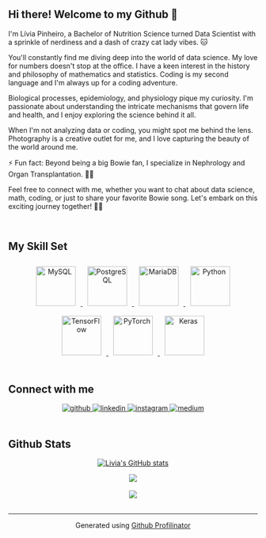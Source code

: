 ## Hi there! Welcome to my Github 👋

I'm Lívia Pinheiro, a Bachelor of Nutrition Science turned Data Scientist with a sprinkle of nerdiness and a dash of crazy cat lady vibes. 🐱

You'll constantly find me diving deep into the world of data science. My love for numbers doesn't stop at the office. I have a keen interest in the history and philosophy of mathematics and statistics. Coding is my second language and I'm always up for a coding adventure.

Biological processes, epidemiology, and physiology pique my curiosity. I'm passionate about understanding the intricate mechanisms that govern life and health, and I enjoy exploring the science behind it all.

When I'm not analyzing data or coding, you might spot me behind the lens. Photography is a creative outlet for me, and I love capturing the beauty of the world around me.

⚡ Fun fact: Beyond being a big Bowie fan, I specialize in Nephrology and Organ Transplantation. 👩‍⚕️  

Feel free to connect with me, whether you want to chat about data science, math, coding, or just to share your favorite Bowie song. Let's embark on this exciting journey together! 🚀✨

<br/>  

 
## My Skill Set

<div align="center">
  <a href="https://www.mysql.com/" target="_blank">
    <img style="margin: 10px" src="https://profilinator.rishav.dev/skills-assets/mysql-original-wordmark.svg" alt="MySQL" height="80" />
  </a> 
  <a href="https://www.postgresql.org/" target="_blank">
    <img style="margin: 10px" src="https://profilinator.rishav.dev/skills-assets/postgresql-original-wordmark.svg" alt="PostgreSQL" height="80" />
  </a>
  <a href="https://mariadb.org/" target="_blank">
    <img style="margin: 10px" src="https://profilinator.rishav.dev/skills-assets/mariadb.png" alt="MariaDB" height="80" />
  </a>
  <a href="https://www.python.org/" target="_blank">
    <img style="margin: 10px" src="https://profilinator.rishav.dev/skills-assets/python-original.svg" alt="Python" height="80" />
  </a>
  <a href="https://www.tensorflow.org/" target="_blank">
    <img style="margin: 10px" src="https://profilinator.rishav.dev/skills-assets/tensorflow-icon.svg" alt="TensorFlow" height="80" />
  </a>
  <a href="https://pytorch.org/" target="_blank">
    <img style="margin: 10px" src="https://profilinator.rishav.dev/skills-assets/pytorch-icon.svg" alt="PyTorch" height="80" />
  </a>
  <a href="https://keras.io/" target="_blank">
    <img style="margin: 10px" src="https://profilinator.rishav.dev/skills-assets/keras.png" alt="Keras" height="80" />
  </a>
</div>

 

<br/>  


## Connect with me  
<div align="center">
<a href="https://github.com/liviatorresm" target="_blank">
<img src=https://img.shields.io/badge/github-%2324292e.svg?&style=for-the-badge&logo=github&logoColor=white alt=github style="margin-bottom: 5px;" />
</a>
<a href="https://linkedin.com/in/livia-torres-pinheiro/" target="_blank">
<img src=https://img.shields.io/badge/linkedin-%231E77B5.svg?&style=for-the-badge&logo=linkedin&logoColor=white alt=linkedin style="margin-bottom: 5px;" />
</a>
<a href="https://instagram.com/livia.torresm" target="_blank">
<img src=https://img.shields.io/badge/instagram-%23000000.svg?&style=for-the-badge&logo=instagram&logoColor=white alt=instagram style="margin-bottom: 5px;" />
</a>
<a href="https://medium.com/@livia.torresm" target="_blank">
<img src=https://img.shields.io/badge/medium-%23292929.svg?&style=for-the-badge&logo=medium&logoColor=white alt=medium style="margin-bottom: 5px;" />
</a>  
</div>  
  

<br/>  


## Github Stats  

<div align="center"> 
 
 [![Livia's GitHub stats](https://github-readme-stats.vercel.app/api?username=liviatorresm)](https://github.com/liviatorresm/github-readme-stats)
 
</div>

<div align="center"><img src="https://github-readme-stats.vercel.app/api/top-langs/?username=liviatorresm&hide_border=true&layout=compact" align="center" /></div>  

<br/>  

<div align="center">
<img src="https://komarev.com/ghpvc/?username=liviatorresm&&style=flat-square" align="center" />
</div>  
  
<br />

----
<div align="center">Generated using <a href="https://profilinator.rishav.dev/" target="_blank">Github Profilinator</a></div>
